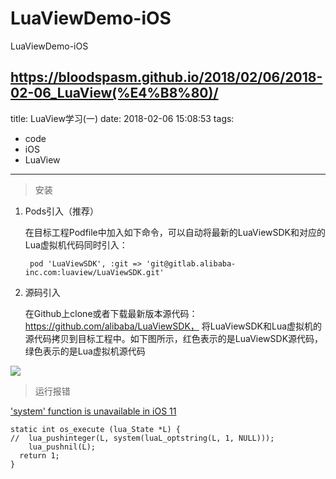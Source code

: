 # LuaViewDemo-iOS
LuaViewDemo-iOS

https://bloodspasm.github.io/2018/02/06/2018-02-06_LuaView(%E4%B8%80)/
---
title: LuaView学习(一)
date: 2018-02-06 15:08:53
tags:
  - code
  - iOS
  - LuaView
---


> 安装

1. Pods引入（推荐）

	在目标工程Podfile中加入如下命令，可以自动将最新的LuaViewSDK和对应的Lua虚拟机代码同时引入：

		pod 'LuaViewSDK', :git => 'git@gitlab.alibaba-inc.com:luaview/LuaViewSDK.git'

2. 源码引入

	在Github上clone或者下载最新版本源代码：https://github.com/alibaba/LuaViewSDK， 
将LuaViewSDK和Lua虚拟机的源代码拷贝到目标工程中。如下图所示，红色表示的是LuaViewSDK源代码，绿色表示的是Lua虚拟机源代码

![](http://p3azy2pd9.bkt.clouddn.com/2018-02-07-15179848701959.png)

> 运行报错

['system' function is unavailable in iOS 11](https://github.com/alibaba/LuaViewSDK/issues/84)

```
static int os_execute (lua_State *L) {
//  lua_pushinteger(L, system(luaL_optstring(L, 1, NULL)));
    lua_pushnil(L);
  return 1;
}
```








